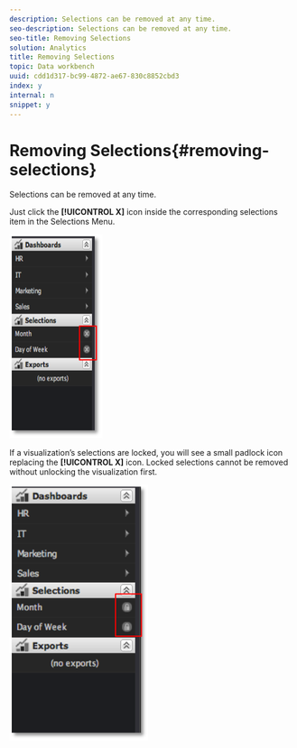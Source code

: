 ```yaml
---
description: Selections can be removed at any time.
seo-description: Selections can be removed at any time.
seo-title: Removing Selections
solution: Analytics
title: Removing Selections
topic: Data workbench
uuid: cdd1d317-bc99-4872-ae67-830c8852cbd3
index: y
internal: n
snippet: y
---
```


# Removing Selections{#removing-selections}

Selections can be removed at any time.

 Just click the **[!UICONTROL X]** icon inside the corresponding selections item in the Selections Menu.

![](assets/selection_remove.png)

If a visualization’s selections are locked, you will see a small padlock icon replacing the **[!UICONTROL X]** icon. Locked selections cannot be removed without unlocking the visualization first.

![](assets/selection_remove_locked.png)

